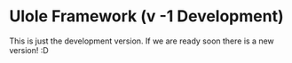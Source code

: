 # Ulole Framework (v -1 Development)
This is just the development version. If we are ready soon there is a new version! :D

